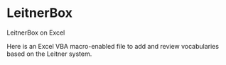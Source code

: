 # LeitnerBox
LeitnerBox on Excel

Here is an Excel VBA macro-enabled file to add and review vocabularies based on the Leitner system.
